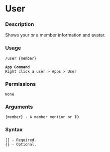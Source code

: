 # User

### **Description**

Shows your or a member information and avatar.

### Usage

<pre><code>/user {member}

<strong>App Command
</strong>Right click a user > Apps > User</code></pre>

### Permissions

```
None
```

### Arguments

```
{member} - A member mention or ID
```

### Syntax

```
[] - Required.
{} - Optional.
```
